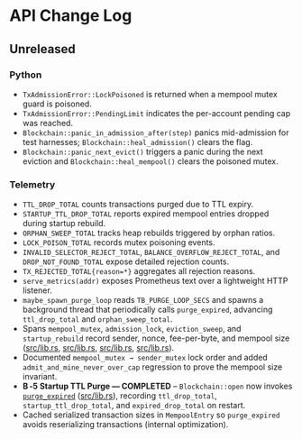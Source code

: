 # API Change Log

## Unreleased

### Python
- `TxAdmissionError::LockPoisoned` is returned when a mempool mutex guard is poisoned.
- `TxAdmissionError::PendingLimit` indicates the per-account pending cap was reached.
- `Blockchain::panic_in_admission_after(step)` panics mid-admission for test harnesses;
  `Blockchain::heal_admission()` clears the flag.
- `Blockchain::panic_next_evict()` triggers a panic during the next eviction and
  `Blockchain::heal_mempool()` clears the poisoned mutex.

### Telemetry
- `TTL_DROP_TOTAL` counts transactions purged due to TTL expiry.
- `STARTUP_TTL_DROP_TOTAL` reports expired mempool entries dropped during
  startup rebuild.
- `ORPHAN_SWEEP_TOTAL` tracks heap rebuilds triggered by orphan ratios.
- `LOCK_POISON_TOTAL` records mutex poisoning events.
- `INVALID_SELECTOR_REJECT_TOTAL`, `BALANCE_OVERFLOW_REJECT_TOTAL`, and
  `DROP_NOT_FOUND_TOTAL` expose detailed rejection counts.
- `TX_REJECTED_TOTAL{reason=*}` aggregates all rejection reasons.
- `serve_metrics(addr)` exposes Prometheus text over a lightweight HTTP listener.
- `maybe_spawn_purge_loop` reads `TB_PURGE_LOOP_SECS` and spawns a background
  thread that periodically calls `purge_expired`, advancing
  `ttl_drop_total` and `orphan_sweep_total`.
- Spans `mempool_mutex`, `admission_lock`, `eviction_sweep`, and
  `startup_rebuild` record sender, nonce, fee-per-byte, and mempool size
  ([src/lib.rs](src/lib.rs#L1067-L1082),
  [src/lib.rs](src/lib.rs#L1536-L1542),
  [src/lib.rs](src/lib.rs#L1622-L1657),
  [src/lib.rs](src/lib.rs#L879-L889)).
- Documented `mempool_mutex → sender_mutex` lock order and added
  `admit_and_mine_never_over_cap` regression to prove the mempool size
  invariant.
- **B ‑5 Startup TTL Purge — COMPLETED** – `Blockchain::open` now invokes [`purge_expired`](src/lib.rs#L1597-L1666)
  ([src/lib.rs](src/lib.rs#L918-L935)), recording
  `ttl_drop_total`, `startup_ttl_drop_total`, and `expired_drop_total` on restart.
- Cached serialized transaction sizes in `MempoolEntry` so `purge_expired`
  avoids reserializing transactions (internal optimization).
